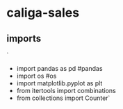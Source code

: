 # caliga-sales


## imports
` 
* import pandas as pd #pandas
* import os #os
* import matplotlib.pyplot as plt
* from itertools import combinations
* from collections import Counter`
